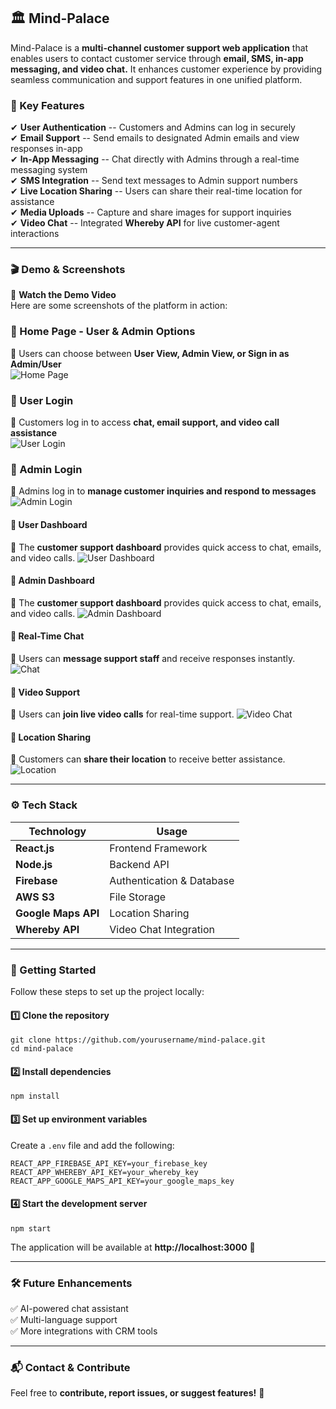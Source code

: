 🏛️ Mind-Palace
---------------

Mind-Palace is a **multi-channel customer support web application** that enables users to contact customer service through **email, SMS, in-app messaging, and video chat.** It enhances customer experience by providing seamless communication and support features in one unified platform.

### 🌟 Key Features

✔ **User Authentication** -- Customers and Admins can log in securely\
✔ **Email Support** -- Send emails to designated Admin emails and view responses in-app\
✔ **In-App Messaging** -- Chat directly with Admins through a real-time messaging system\
✔ **SMS Integration** -- Send text messages to Admin support numbers\
✔ **Live Location Sharing** -- Users can share their real-time location for assistance\
✔ **Media Uploads** -- Capture and share images for support inquiries\
✔ **Video Chat** -- Integrated **Whereby API** for live customer-agent interactions

* * * * *

### 🎬 Demo & Screenshots

🔗 **Watch the Demo Video**\
Here are some screenshots of the platform in action:
### 🔹 Home Page - User & Admin Options
📌 Users can choose between **User View, Admin View, or Sign in as Admin/User**  
![Home Page](/viewpage.png)

### 🔹 User Login
📌 Customers log in to access **chat, email support, and video call assistance**  
![User Login](/UserLogin.png)

### 🔹 Admin Login
📌 Admins log in to **manage customer inquiries and respond to messages**  
![Admin Login](/AdminLogin.png)

#### 🔹 User Dashboard

📌 The **customer support dashboard** provides quick access to chat, emails, and video calls.
![User Dashboard](/UserHomepage.png)

#### 🔹 Admin Dashboard

📌 The **customer support dashboard** provides quick access to chat, emails, and video calls.
![Admin Dashboard](/AdminTasks.png)

#### 🔹 Real-Time Chat

💬 Users can **message support staff** and receive responses instantly.
![Chat](/chat.png)

#### 🔹 Video Support

🎥 Users can **join live video calls** for real-time support.
![Video Chat](/VideoCall.png)

#### 🔹 Location Sharing

📍 Customers can **share their location** to receive better assistance.
![Location](/LocationSharing.png)

* * * * *

### ⚙️ Tech Stack

| **Technology** | **Usage** |
| --- | --- |
| **React.js** | Frontend Framework |
| **Node.js** | Backend API |
| **Firebase** | Authentication & Database |
| **AWS S3** | File Storage |
| **Google Maps API** | Location Sharing |
| **Whereby API** | Video Chat Integration |

* * * * *

### 🚀 Getting Started

Follow these steps to set up the project locally:

#### 1️⃣ Clone the repository

`git clone https://github.com/yourusername/mind-palace.git`  
`cd mind-palace`

#### 2️⃣ Install dependencies

`npm install`

#### 3️⃣ Set up environment variables

Create a `.env` file and add the following:

`REACT_APP_FIREBASE_API_KEY=your_firebase_key`  
`REACT_APP_WHEREBY_API_KEY=your_whereby_key`  
`REACT_APP_GOOGLE_MAPS_API_KEY=your_google_maps_key`

#### 4️⃣ Start the development server

`npm start`

The application will be available at **http://localhost:3000** 🎉

* * * * *

### 🛠 Future Enhancements

✅ AI-powered chat assistant\
✅ Multi-language support\
✅ More integrations with CRM tools

* * * * *

### 📬 Contact & Contribute

Feel free to **contribute, report issues, or suggest features!** 🚀
